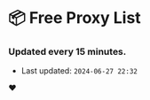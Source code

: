 # :package: Free Proxy List
### Updated every 15 minutes.

- Last updated: `2024-06-27 22:32`

:heart:

